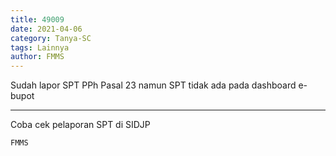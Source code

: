 ```yaml
---
title: 49009
date: 2021-04-06
category: Tanya-SC
tags: Lainnya
author: FMMS
---
```


Sudah lapor SPT PPh Pasal 23 namun SPT tidak ada pada dashboard e-bupot

---

Coba cek pelaporan SPT di SIDJP

`FMMS`
